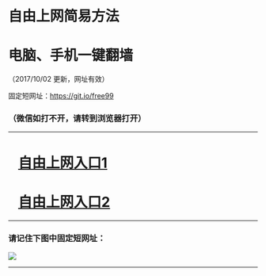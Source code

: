 ﻿# 自由上网简易方法

# 电脑、手机一键翻墙

（2017/10/02 更新，网址有效）

固定短网址：https://git.io/free99

### （微信如打不开，请转到浏览器打开）


***





# &nbsp;&nbsp; <a href="http://ft398213902.fwtz-zhenx1001.xyz/fwqtz01.html?t=100200123614 " target="_blank">自由上网入口1</a>
# &nbsp;&nbsp; <a href="http://ft3227519966.fw-tzzhen1002.xyz/fwqtz02.html?t=100200127323 " target="_blank">自由上网入口2</a>
***

### 请记住下图中固定短网址：

<img src="https://s3-us-west-2.amazonaws.com/fwq-1001/yjfq-20170905okok.png" /> 


***

